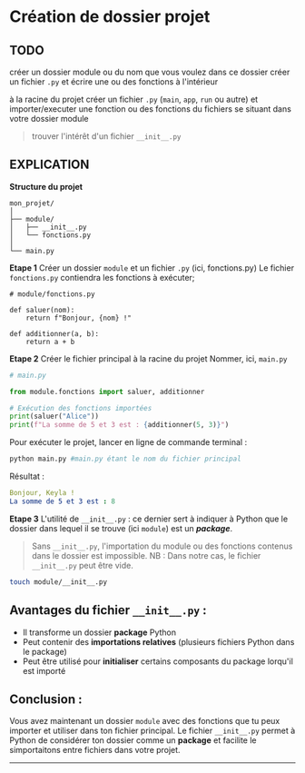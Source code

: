 # Création de dossier projet

## TODO

créer un dossier module ou du nom que vous voulez
dans ce dossier créer un fichier `.py` et écrire une ou des fonctions à l'intérieur

à la racine du projet créer un fichier `.py` (`main`, `app`, `run` ou autre) et importer/executer une fonction ou des fonctions du fichiers se situant dans votre dossier module

> trouver l'intérêt d'un fichier `__init__.py`

## EXPLICATION

**Structure du projet**
```arduino
mon_projet/
│
├── module/
│   ├── __init__.py
│   └── fonctions.py
│
└── main.py
```

**Etape 1**
Créer un dossier `module` et un fichier `.py` (ici, fonctions.py)
Le fichier `fonctions.py` contiendra les fonctions à exécuter;

```pyhton
# module/fonctions.py

def saluer(nom):
    return f"Bonjour, {nom} !"

def additionner(a, b):
    return a + b

```

**Etape 2**
Créer le fichier principal à la racine du projet
Nommer, ici, `main.py`

```python
# main.py

from module.fonctions import saluer, additionner

# Exécution des fonctions importées
print(saluer("Alice"))
print(f"La somme de 5 et 3 est : {additionner(5, 3)}")

```

Pour exécuter le projet, lancer en ligne de commande terminal :
```bash
python main.py #main.py étant le nom du fichier principal
```
Résultat :
```yaml
Bonjour, Keyla !
La somme de 5 et 3 est : 8
```

**Etape 3**
L'utilité de `__init__.py` : ce dernier sert à indiquer à Python que le dossier dans lequel il se trouve (ici `module`) est un ***package***.
> Sans `__init__.py`, l'importation du module ou des fonctions contenus dans le dossier est impossible.
NB : Dans notre cas, le fichier `__init__.py` peut être vide.
```bash
touch module/__init__.py
``` 

## Avantages du fichier `__init__.py` :
- Il transforme un dossier **package** Python
- Peut contenir des **importations relatives** (plusieurs fichiers Python dans le package)
- Peut être utilisé pour **initialiser** certains composants du package lorqu'il est importé

## Conclusion :
Vous avez maintenant un dossier `module` avec des fonctions que tu peux importer et utiliser dans ton fichier principal.
Le fichier `__init__.py` permet à Python de considérer ton dossier comme un **package** et facilite le simportaitons entre fichiers dans votre projet.

****